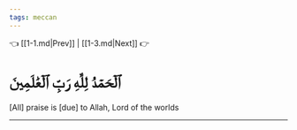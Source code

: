 ```yaml
---
tags: meccan
---
```


👈 [[1-1.md|Prev]] | [[1-3.md|Next]] 👉

# ٱلۡحَمۡدُ لِلَّهِ رَبِّ ٱلۡعَٰلَمِينَ

[All] praise is [due] to Allah, Lord of the worlds

---

